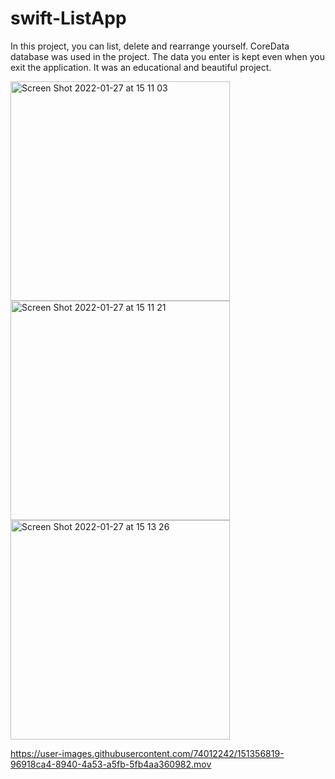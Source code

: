 # swift-ListApp
In this project, you can list, delete and rearrange yourself. CoreData database was used in the project. The data you enter is kept even when you exit the application. It was an educational and beautiful project.

<img width="351" alt="Screen Shot 2022-01-27 at 15 11 03" src="https://user-images.githubusercontent.com/74012242/151356786-f8058cbc-047b-4dc8-8f1e-df2e4274d138.png">
<img width="351" alt="Screen Shot 2022-01-27 at 15 11 21" src="https://user-images.githubusercontent.com/74012242/151356796-5a7ab633-5d4f-4ec5-b590-aea7d277a372.png">
<img width="351" alt="Screen Shot 2022-01-27 at 15 13 26" src="https://user-images.githubusercontent.com/74012242/151356811-e3e2602b-69be-429a-a526-b3e4e6fde840.png">


https://user-images.githubusercontent.com/74012242/151356819-96918ca4-8940-4a53-a5fb-5fb4aa360982.mov

